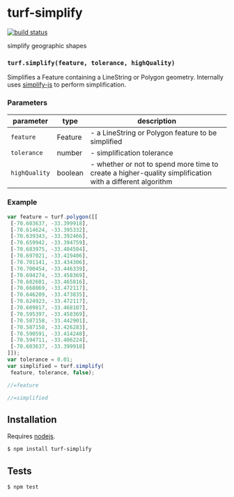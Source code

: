 # turf-simplify

[![build status](https://secure.travis-ci.org/Turfjs/turf-simplify.png)](http://travis-ci.org/Turfjs/turf-simplify)

simplify geographic shapes


### `turf.simplify(feature, tolerance, highQuality)`

Simplifies a Feature containing a LineString or
Polygon geometry. Internally uses [simplify-js](http://mourner.github.io/simplify-js/)
to perform simplification.


### Parameters

| parameter     | type    | description                                                                                              |
| ------------- | ------- | -------------------------------------------------------------------------------------------------------- |
| `feature`     | Feature | - a LineString or Polygon feature to be simplified                                                       |
| `tolerance`   | number  | - simplification tolerance                                                                               |
| `highQuality` | boolean | - whether or not to spend more time to create a higher-quality simplification with a different algorithm |


### Example

```js
var feature = turf.polygon([[
 [-70.603637, -33.399918],
 [-70.614624, -33.395332],
 [-70.639343, -33.392466],
 [-70.659942, -33.394759],
 [-70.683975, -33.404504],
 [-70.697021, -33.419406],
 [-70.701141, -33.434306],
 [-70.700454, -33.446339],
 [-70.694274, -33.458369],
 [-70.682601, -33.465816],
 [-70.668869, -33.472117],
 [-70.646209, -33.473835],
 [-70.624923, -33.472117],
 [-70.609817, -33.468107],
 [-70.595397, -33.458369],
 [-70.587158, -33.442901],
 [-70.587158, -33.426283],
 [-70.590591, -33.414248],
 [-70.594711, -33.406224],
 [-70.603637, -33.399918]
]]);
var tolerance = 0.01;
var simplified = turf.simplify(
 feature, tolerance, false);

//=feature

//=simplified
```

## Installation

Requires [nodejs](http://nodejs.org/).

```sh
$ npm install turf-simplify
```

## Tests

```sh
$ npm test
```

